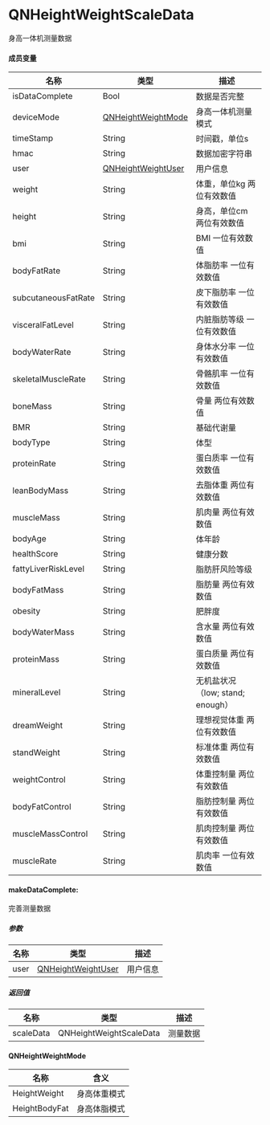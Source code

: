 # QNHeightWeightScaleData
身高一体机测量数据

#### 成员变量
| 名称 | 类型 | 描述 | 
| ------ | ------ | ------ |
| isDataComplete | Bool | 数据是否完整 |
| deviceMode | [QNHeightWeightMode](./QNHeightWeightScaleData.md#qnheightweightmode) | 身高一体机测量模式 |
| timeStamp | String | 时间戳，单位s |
| hmac | String |数据加密字符串  |
| user | [QNHeightWeightUser](./QNHeightWeightUser.md)  | 用户信息  |
| weight | String |体重，单位kg 两位有效数值 |
| height | String | 身高，单位cm  两位有效数值  |
| bmi | String |BMI  一位有效数值 |
| bodyFatRate | String |体脂肪率 一位有效数值 |
| subcutaneousFatRate | String |皮下脂肪率 一位有效数值 |
| visceralFatLevel | String |内脏脂肪等级 一位有效数值 |
| bodyWaterRate | String |身体水分率 一位有效数值 |
| skeletalMuscleRate | String |骨骼肌率 一位有效数值 |
| boneMass | String |骨量 两位有效数值 |
| BMR | String |基础代谢量  |
| bodyType | String |体型  |
| proteinRate | String |蛋白质率 一位有效数值 |
| leanBodyMass | String |去脂体重  两位有效数值|
| muscleMass | String |肌肉量 两位有效数值 |
| bodyAge | String |体年龄  |
| healthScore | String |健康分数  |
| fattyLiverRiskLevel | String |脂肪肝风险等级  |
| bodyFatMass | String |脂肪量 两位有效数值 |
| obesity | String |肥胖度  |
| bodyWaterMass | String |含水量 两位有效数值 |
| proteinMass | String |蛋白质量 两位有效数值 |
| mineralLevel | String |无机盐状况（low; stand; enough）|
| dreamWeight | String |理想视觉体重 两位有效数值 |
| standWeight | String |标准体重  两位有效数值|
| weightControl | String |体重控制量 两位有效数值 |
| bodyFatControl | String |脂肪控制量 两位有效数值 |
| muscleMassControl | String |肌肉控制量 两位有效数值 |
| muscleRate | String |肌肉率  一位有效数值 |


#### makeDataComplete:
完善测量数据
##### 参数
| 名称 | 类型 | 描述 |
| ------ | ------ | ------ |
| user | [QNHeightWeightUser](./QNHeightWeightUser.md)  | 用户信息 |

##### 返回值
| 名称 | 类型 | 描述 |
| ------ | ------ | ------ |
| scaleData | QNHeightWeightScaleData | 测量数据 |


#### QNHeightWeightMode
|名称  |含义|
| ------ | ------ |
|HeightWeight  | 身高体重模式 |
|HeightBodyFat  | 身高体脂模式 |
